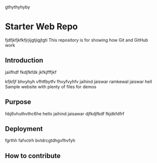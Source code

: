 
gthythyhyby
# Starter Web Repo
fjdfjkfjkfkfjrjijgtjigjtgti
This repository is for showing how Git and GitHub work

## Introduction
jaiifhdf
fkdjfkfdk jkfkjfffjkf




kfjkfjf
bhvyhyh vfhtfbytfv  fhvyfvyhfv
jaihind jaiswar ramkewal jaiswar hell
Sample website with plenty of files for demos

## Purpose

hbj6vhuthvthc6he
hello jaihind jaisawar
djfkdjfkdf
fkjdkfdfrf
## Deployment 
fgrthh
fafvctrh
bvtdrcgtdhgvfhvfyh
## How to contribute